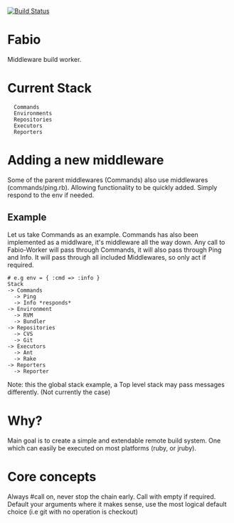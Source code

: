 [![Build Status](https://secure.travis-ci.org/dekz/fabio.png)](http://travis-ci.org/dekz/fabio)
# Fabio
Middleware build worker.


# Current Stack
```
  Commands  
  Environments
  Repositories
  Executors
  Reporters
```

# Adding a new middleware
Some of the parent middlewares (Commands) also use middlewares (commands/ping.rb). Allowing functionality to be quickly added. Simply respond to the env if needed.

## Example
Let us take Commands as an example. Commands has also been implemented as a middlware, it's middleware all the way down. Any call to Fabio-Worker will pass through Commands, it will also pass through Ping and Info. It will pass through all included Middlewares, so only act if required. 
```
# e.g env = { :cmd => :info }
Stack
-> Commands
  -> Ping 
  -> Info *responds*
-> Environment
  -> RVM
  -> Bundler
-> Repositories
  -> CVS
  -> Git
-> Executors
  -> Ant
  -> Rake
-> Reporters
  -> Reporter
```
Note: this the global stack example, a Top level stack may pass messages differently. (Not currently the case)

# Why?
Main goal is to create a simple and extendable remote build system. One which can easily be executed on most platforms (ruby, or jruby).

# Core concepts
Always #call on, never stop the chain early. Call with empty if required.  
Default your arguments where it makes sense, use the most logical default choice (i.e git with no operation is checkout)  

